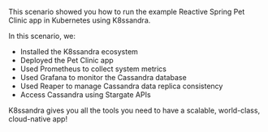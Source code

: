 This scenario showed you how to run the example Reactive Spring Pet Clinic app in Kubernetes using K8ssandra.

In this scenario, we:
- Installed the K8ssandra ecosystem
- Deployed the Pet Clinic app
- Used Prometheus to collect system metrics
- Used Grafana to monitor the Cassandra database
- Used Reaper to manage Cassandra data replica consistency
- Access Cassandra using Stargate APIs

K8ssandra gives you all the tools you need to have a scalable, world-class, cloud-native app!

<!---
<div class="right">
<a href="https://www.datastax.com/learn/apache-cassandra-operations-in-kubernetes/running-a-cassandra-application-in-docker" id="next-tutorial" class="btn primary-btn">Next: Running Cassandra in Docker</a>
</div>
-->
